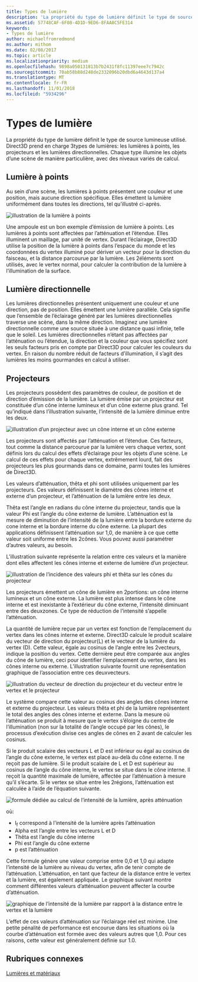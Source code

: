 ```yaml
---
title: Types de lumière
description: 'La propriété du type de lumière définit le type de source lumineuse utilisé. Direct3D prend en charge 3types de lumières: les lumières à points, les projecteurs et les lumières directionnelles.'
ms.assetid: 57748CAF-6F08-4D1D-9ED6-8FAA8C5FE314
keywords:
- Types de lumière
author: michaelfromredmond
ms.author: mithom
ms.date: 02/08/2017
ms.topic: article
ms.localizationpriority: medium
ms.openlocfilehash: 9898a050131813b7b2431f8fc11397eee7c7942c
ms.sourcegitcommit: 70ab58b88d248de2332096b20dbd6a4643d137a4
ms.translationtype: MT
ms.contentlocale: fr-FR
ms.lasthandoff: 11/01/2018
ms.locfileid: "5934296"
---
```

# <a name="light-types"></a>Types de lumière


La propriété du type de lumière définit le type de source lumineuse utilisé. Direct3D prend en charge 3types de lumières: les lumières à points, les projecteurs et les lumières directionnelles. Chaque type illumine les objets d’une scène de manière particulière, avec des niveaux variés de calcul.

## <a name="span-idpointlightspanspan-idpointlightspanspan-idpointlightspanpoint-light"></a><span id="Point_Light"></span><span id="point_light"></span><span id="POINT_LIGHT"></span>Lumière à points


Au sein d’une scène, les lumières à points présentent une couleur et une position, mais aucune direction spécifique. Elles émettent la lumière uniformément dans toutes les directions, tel qu’illustré ci-après.

![illustration de la lumière à points](images/ptlight.png)

Une ampoule est un bon exemple d’émission de lumière à points. Les lumières à points sont affectées par l’atténuation et l’étendue. Elles illuminent un maillage, par unité de vertex. Durant l’éclairage, Direct3D utilise la position de la lumière à points dans l’espace du monde et les coordonnées du vertex illuminé pour dériver un vecteur pour la direction du faisceau, et la distance parcourue par la lumière. Les 2éléments sont utilisés, avec le vertex normal, pour calculer la contribution de la lumière à l’illumination de la surface.

## <a name="span-iddirectionallightspanspan-iddirectionallightspanspan-iddirectionallightspandirectional-light"></a><span id="Directional_Light"></span><span id="directional_light"></span><span id="DIRECTIONAL_LIGHT"></span>Lumière directionnelle


Les lumières directionnelles présentent uniquement une couleur et une direction, pas de position. Elles émettent une lumière parallèle. Cela signifie que l’ensemble de l’éclairage généré par les lumières directionnelles traverse une scène, dans la même direction. Imaginez une lumière directionnelle comme une source située à une distance quasi infinie, telle que le soleil. Les lumières directionnelles n’étant pas affectées par l’atténuation ou l’étendue, la direction et la couleur que vous spécifiez sont les seuls facteurs pris en compte par Direct3D pour calculer les couleurs du vertex. En raison du nombre réduit de facteurs d’illumination, il s’agit des lumières les moins gourmandes en calcul à utiliser.

## <a name="span-idspotlightspanspan-idspotlightspanspan-idspotlightspanspotlight"></a><span id="SpotLight"></span><span id="spotlight"></span><span id="SPOTLIGHT"></span>Projecteurs


Les projecteurs possèdent des paramètres de couleur, de position et de direction d’émission de la lumière. La lumière émise par un projecteur est constituée d’un cône interne lumineux et d’un cône externe plus grand. Tel qu’indiqué dans l’illustration suivante, l’intensité de la lumière diminue entre les deux.

![illustration d’un projecteur avec un cône interne et un cône externe](images/spotlt.png)

Les projecteurs sont affectés par l’atténuation et l’étendue. Ces facteurs, tout comme la distance parcourue par la lumière vers chaque vertex, sont définis lors du calcul des effets d’éclairage pour les objets d’une scène. Le calcul de ces effets pour chaque vertex, extrêmement lourd, fait des projecteurs les plus gourmands dans ce domaine, parmi toutes les lumières de Direct3D.

Les valeurs d’atténuation, thêta et phi sont utilisées uniquement par les projecteurs. Ces valeurs définissent le diamètre des cônes interne et externe d’un projecteur, et l’atténuation de la lumière entre les deux.

Thêta est l’angle en radians du cône interne du projecteur, tandis que la valeur Phi est l’angle du cône externe de lumière. L’atténuation est la mesure de diminution de l’intensité de la lumière entre la bordure externe du cone interne et la bordure interne du cône externe. La plupart des applications définissent l’atténuation sur 1,0, de manière à ce que cette valeur soit uniforme entre les 2cônes. Vous pouvez aussi paramétrer d’autres valeurs, au besoin.

L’illustration suivante représente la relation entre ces valeurs et la manière dont elles affectent les cônes interne et externe de lumière d’un projecteur.

![illustration de l’incidence des valeurs phi et thêta sur les cônes du projecteur](images/spotlt2.png)

Les projecteurs émettent un cône de lumière en 2portions: un cône interne lumineux et un cône externe. La lumière est plus intense dans le cône interne et est inexistante à l’extérieur du cône externe, l’intensité diminuant entre des deuxzones. Ce type de réduction de l’intensité s’appelle l’atténuation.

La quantité de lumière reçue par un vertex est fonction de l’emplacement du vertex dans les cônes interne et externe. Direct3D calcule le produit scalaire du vecteur de direction du projecteur(L) et le vecteur de la lumière du vertex (D). Cette valeur, égale au cosinus de l’angle entre les 2vecteurs, indique la position du vertex. Cette dernière peut être comparée aux angles du cône de lumière, ceci pour identifier l’emplacement du vertex, dans les cônes interne ou externe. L’illustration suivante fournit une représentation graphique de l’association entre ces deuxvecteurs.

![illustration du vecteur de direction du projecteur et du vecteur entre le vertex et le projecteur](images/spotalg1.png)

Le système compare cette valeur au cosinus des angles des cônes interne et externe du projecteur. Les valeurs thêta et phi de la lumière représentent le total des angles des cônes interne et externe. Dans la mesure où l’atténuation se produit à mesure que le vertex s’éloigne du centre de l’illumination (non sur la totalité de l’angle occupé par les cônes), le processus d’exécution divise ces angles de cônes en 2 avant de calculer les cosinus.

Si le produit scalaire des vecteurs L et D est inférieur ou égal au cosinus de l’angle du cône externe, le vertex est placé au-delà du cône externe. Il ne reçoit pas de lumière. Si le produit scalaire de L et D est supérieur au cosinus de l’angle du cône interne, le vertex se situe dans le cône interne. Il reçoit la quantité maximale de lumière, affectée par l’atténuation à mesure qu’il s’écarte. Si le vertex se situe entre les 2régions, l’atténuation est calculée à l’aide de l’équation suivante.

![formule dédiée au calcul de l’intensité de la lumière, après atténuation](images/falloff.png)

où:

-   I<sub>f</sub> correspond à l’intensité de la lumière après l’atténuation
-   Alpha est l’angle entre les vecteurs L et D
-   Thêta est l’angle du cône interne
-   Phi est l’angle du cône externe
-   p est l’atténuation

Cette formule génère une valeur comprise entre 0,0 et 1,0 qui adapte l’intensité de la lumière au niveau du vertex, afin de tenir compte de l’atténuation. L’atténuation, en tant que facteur de la distance entre le vertex et la lumière, est également appliquée. Le graphique suivant montre comment différentes valeurs d’atténuation peuvent affecter la courbe d’atténuation.

![graphique de l’intensité de la lumière par rapport à la distance entre le vertex et la lumière](images/fallgraf.png)

L’effet de ces valeurs d’atténuation sur l’éclairage réel est minime. Une petite pénalité de performance est encourue dans les situations où la courbe d’atténuation est formée avec des valeurs autres que 1,0. Pour ces raisons, cette valeur est généralement définie sur 1.0.

## <a name="span-idrelated-topicsspanrelated-topics"></a><span id="related-topics"></span>Rubriques connexes


[Lumières et matériaux](lights-and-materials.md)

 

 





